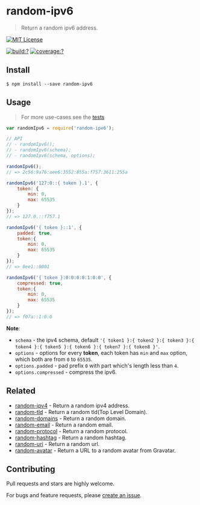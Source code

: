 # random-ipv6

> Return a random ipv6 address.

[![MIT License](https://img.shields.io/badge/license-MIT_License-green.svg?style=flat-square)](https://github.com/mock-end/random-ipv6/blob/master/LICENSE)

[![build:?](https://img.shields.io/travis/mock-end/random-ipv6/master.svg?style=flat-square)](https://travis-ci.org/mock-end/random-ipv6)
[![coverage:?](https://img.shields.io/coveralls/mock-end/random-ipv6/master.svg?style=flat-square)](https://coveralls.io/github/mock-end/random-ipv6)


## Install

```
$ npm install --save random-ipv6 
```

## Usage

> For more use-cases see the [tests](https://github.com/mock-end/random-ipv4/blob/master/test/spec/index.js)


```js
var randomIpv6 = require('random-ipv6');

// API
// - randomIpv6();
// - randomIpv6(schema);
// - randomIpv6(schema, options);

randomIpv6();
// => 2c56:9a76:aee6:3552:855a:f757:3611:255a

randomIpv6('127:0::{ token }.1', {
    token: {
        min: 0,
        max: 65535
    }
});
// => 127.0.::f757.1

randomIpv6('{ token }::1', {
    padded: true,
    token:{
        min: 0,
        max: 65535
    }
});
// => 0ee1::0001

randomIpv6('{ token }:0:0:0:0:1:0:0', {
    compressed: true,
    token:{
        min: 0,
        max: 65535
    }
});
// => f07a::1:0:0

```

**Note**:

- `schema` - the ipv4 schema, default `'{ token1 }:{ token2 }:{ token3 }:{ token4 }:{ token5 }:{ token6 }:{ token7 }:{ token8 }'`.
- `options` - options for every **token**, each token has `min` and `max` option, which both are from `0` to `65535`.
- `options.padded` - pad prefix `0` with part which's length less than `4`.
- `options.compressed` - compress the ipv6.


## Related

- [random-ipv4](https://github.com/mock-end/random-ipv4) - Return a random ipv4 address.
- [random-tld](https://github.com/mock-end/random-tld) - Return a random tld(Top Level Domain).
- [random-domains](https://github.com/mock-end/random-domains) - Return a random domain.
- [random-email](https://github.com/mock-end/random-email) - Return a random email.
- [random-protocol](https://github.com/mock-end/random-protocol) - Return a random protocol.
- [random-hashtag](https://github.com/mock-end/random-tld) - Return a random hashtag.
- [random-uri](https://github.com/mock-end/random-uri.git) - Return a random url.
- [random-avatar](https://github.com/mock-end/random-avatar) - Return a URL to a random avatar from Gravatar.


## Contributing

Pull requests and stars are highly welcome.

For bugs and feature requests, please [create an issue](https://github.com/mock-end/random-ipv4/issues/new).
